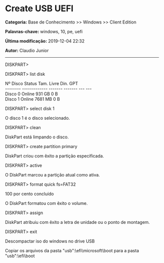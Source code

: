 # Create USB UEFI

**Categoria:** Base de Conhecimento >> Windows >> Client Edition

**Palavras-chave:** windows, 10, pe, uefi

**Última modificação:** 2019-12-04 22:32

**Autor:** Claudio Junior

---

<p>DISKPART></p>
<p>DISKPART> list disk</p>
<p>Nº Disco Status Tam. Livre Din. GPT<br /> -------- ------------- ------- ------- --- ---<br /> Disco 0 Online 931 GB 0 B<br /> Disco 1 Online 7681 MB 0 B</p>
<p>DISKPART> select disk 1</p>
<p>O disco 1 é o disco selecionado.</p>
<p>DISKPART> clean</p>
<p>DiskPart está limpando o disco.</p>
<p>DISKPART> create partition primary</p>
<p>DiskPart criou com êxito a partição especificada.</p>
<p>DISKPART> active</p>
<p>O DiskPart marcou a partição atual como ativa.</p>
<p>DISKPART> format quick fs=FAT32</p>
<p>100 por cento concluído</p>
<p>O DiskPart formatou com êxito o volume.</p>
<p>DISKPART> assign</p>
<p>DiskPart atribuiu com êxito a letra de unidade ou o ponto de montagem.</p>
<p>DISKPART> exit</p>
<p>Descompactar iso do windows no drive USB</p>
<p>Copiar os arquivos da pasta "usb":\efi\microsoft\boot para a pasta "usb":\efi\boot</p>